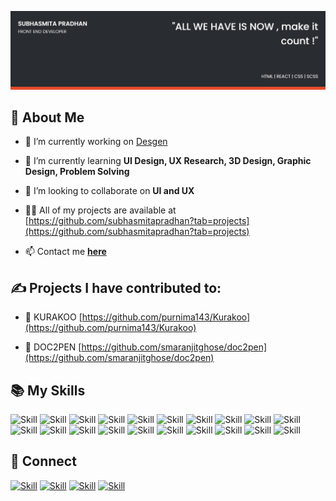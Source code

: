 ![Subhasmita Pradhan's-cover](./CoverImage.png)

## 🧔 About Me

- 🔭 I’m currently working on [Desgen](https://github.com/awantika10/Desgen)

- 🌱 I’m currently learning **UI Design, UX Research, 3D Design, Graphic Design, Problem Solving**

- 👯 I’m looking to collaborate on **UI and UX**

- 👨‍💻 All of my projects are available at [https://github.com/subhasmitapradhan?tab=projects](https://github.com/subhasmitapradhan?tab=projects)

- 📫 Contact me **[here](subhasmitapradhan1002@gmail.com)**


## ✍ Projects I have contributed to:



- 👯 KURAKOO [https://github.com/purnima143/Kurakoo](https://github.com/purnima143/Kurakoo)

- 👯 DOC2PEN [https://github.com/smaranjitghose/doc2pen](https://github.com/smaranjitghose/doc2pen)



## 📚 My Skills


![Skill](https://img.shields.io/badge/HTML5-E34F26?style=for-the-badge&logo=html5&logoColor=white)
![Skill](https://img.shields.io/badge/CSS3-1572B6?style=for-the-badge&logo=css3&logoColor=white)
![Skill](https://img.shields.io/badge/Sass-CC6699?style=for-the-badge&logo=sass&logoColor=white)
![Skill](https://img.shields.io/badge/JavaScript-323330?style=for-the-badge&logo=javascript&logoColor=F7DF1E)
![Skill](https://img.shields.io/badge/Node.js-43853D?style=for-the-badge&logo=node.js&logoColor=white)
![Skill](https://img.shields.io/badge/npm-CB3837?style=for-the-badge&logo=npm&logoColor=white)
![Skill](https://img.shields.io/badge/Yarn-2C8EBB?style=for-the-badge&logo=yarn&logoColor=white)
![Skill](https://img.shields.io/badge/Express.js-000000?style=for-the-badge&logo=express&logoColor=white)
![Skill](https://img.shields.io/badge/Markdown-000000?style=for-the-badge&logo=markdown&logoColor=white)
![Skill](https://img.shields.io/badge/React-20232A?style=for-the-badge&logo=react&logoColor=61DAFB)
![Skill](https://img.shields.io/badge/React_Native-20232A?style=for-the-badge&logo=react&logoColor=61DAFB)
![Skill](https://img.shields.io/badge/Bootstrap-563D7C?style=for-the-badge&logo=bootstrap&logoColor=white)
![Skill](https://img.shields.io/badge/styled--components-DB7093?style=for-the-badge&logo=styled-components&logoColor=white)
![Skill](https://img.shields.io/badge/Material--UI-0081CB?style=for-the-badge&logo=material-ui&logoColor=white)
![Skill](https://img.shields.io/badge/React_Router-CA4245?style=for-the-badge&logo=react-router&logoColor=white)
![Skill](https://img.shields.io/badge/Google_Cloud-4285F4?style=for-the-badge&logo=google-cloud&logoColor=white)
![Skill](https://img.shields.io/badge/Git-F05032?style=for-the-badge&logo=git&logoColor=white)
![Skill](https://img.shields.io/badge/Postman-FF6C37?style=for-the-badge&logo=Postman&logoColor=white)
![Skill](https://img.shields.io/badge/Visual_Studio_Code-0078D4?style=for-the-badge&logo=visual%20studio%20code&logoColor=white)
![Skill](https://img.shields.io/badge/Microsoft_Office-D83B01?style=for-the-badge&logo=microsoft-office&logoColor=white)

## 🤝 Connect

[![Skill](https://img.shields.io/badge/LinkedIn-0077B5?style=for-the-badge&logo=linkedin&logoColor=white)](https://www.linkedin.com/in/subhasmita-pradhan-675456158/)
[![Skill](https://img.shields.io/badge/Twitter-1DA1F2?style=for-the-badge&logo=twitter&logoColor=white)](https://twitter.com/subhasm_27)
[![Skill](https://img.shields.io/badge/Instagram-E4405F?style=for-the-badge&logo=instagram&logoColor=white)](https://www.instagram.com/subhasmita_27/)
[![Skill](https://img.shields.io/badge/GitHub-100000?style=for-the-badge&logo=github&logoColor=white)](https://github.com/subhasmmitapradhan)
